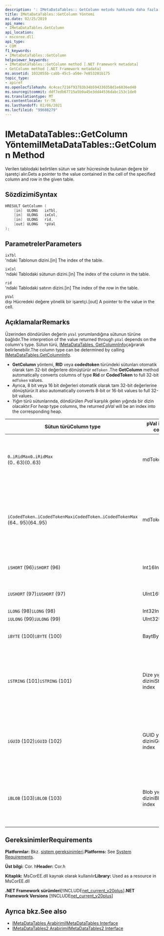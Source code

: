 ```yaml
---
description: ': IMetaDataTables:: GetColumn metodu hakkında daha fazla bilgi edinin'
title: IMetaDataTables::GetColumn Yöntemi
ms.date: 02/25/2019
api_name:
- IMetaDataTables.GetColumn
api_location:
- mscoree.dll
api_type:
- COM
f1_keywords:
- IMetaDataTables::GetColumn
helpviewer_keywords:
- IMetaDataTables::GetColumn method [.NET Framework metadata]
- GetColumn method [.NET Framework metadata]
ms.assetid: 1032055b-cabb-45c5-a50e-7e853201b175
topic_type:
- apiref
ms.openlocfilehash: 4c4cec7216f93783b34b594330358d1e6036ed40
ms.sourcegitcommit: ddf7edb67715a5b9a45e3dd44536dabc153c1de0
ms.translationtype: MT
ms.contentlocale: tr-TR
ms.lasthandoff: 02/06/2021
ms.locfileid: "99688279"
---
```

# <a name="imetadatatablesgetcolumn-method"></a><span data-ttu-id="7ffb2-103">IMetaDataTables::GetColumn Yöntemi</span><span class="sxs-lookup"><span data-stu-id="7ffb2-103">IMetaDataTables::GetColumn Method</span></span>

<span data-ttu-id="7ffb2-104">Verilen tablodaki belirtilen sütun ve satır hücresinde bulunan değere bir işaretçi alır.</span><span class="sxs-lookup"><span data-stu-id="7ffb2-104">Gets a pointer to the value contained in the cell of the specified column and row in the given table.</span></span>  
  
## <a name="syntax"></a><span data-ttu-id="7ffb2-105">Sözdizimi</span><span class="sxs-lookup"><span data-stu-id="7ffb2-105">Syntax</span></span>  
  
```cpp  
HRESULT GetColumn (
    [in]  ULONG   ixTbl,  
    [in]  ULONG   ixCol,  
    [in]  ULONG   rid,  
    [out] ULONG   *pVal  
);  
```  
  
## <a name="parameters"></a><span data-ttu-id="7ffb2-106">Parametreler</span><span class="sxs-lookup"><span data-stu-id="7ffb2-106">Parameters</span></span>

 `ixTbl`  
 <span data-ttu-id="7ffb2-107">'ndaki Tablonun dizini.</span><span class="sxs-lookup"><span data-stu-id="7ffb2-107">[in] The index of the table.</span></span>  
  
 `ixCol`  
 <span data-ttu-id="7ffb2-108">'ndaki Tablodaki sütunun dizini.</span><span class="sxs-lookup"><span data-stu-id="7ffb2-108">[in] The index of the column in the table.</span></span>  
  
 `rid`  
 <span data-ttu-id="7ffb2-109">'ndaki Tablodaki satırın dizini.</span><span class="sxs-lookup"><span data-stu-id="7ffb2-109">[in] The index of the row in the table.</span></span>  
  
 `pVal`  
 <span data-ttu-id="7ffb2-110">dışı Hücredeki değere yönelik bir işaretçi.</span><span class="sxs-lookup"><span data-stu-id="7ffb2-110">[out] A pointer to the value in the cell.</span></span>  

## <a name="remarks"></a><span data-ttu-id="7ffb2-111">Açıklamalar</span><span class="sxs-lookup"><span data-stu-id="7ffb2-111">Remarks</span></span>

<span data-ttu-id="7ffb2-112">Üzerinden döndürülen değerin `pVal` yorumlandığına sütunun türüne bağlıdır.</span><span class="sxs-lookup"><span data-stu-id="7ffb2-112">The interpretion of the value returned through `pVal` depends on the column's type.</span></span> <span data-ttu-id="7ffb2-113">Sütun türü, [IMetaDataTables. GetColumnInfo](imetadatatables-getcolumninfo-method.md)çağırarak belirlenebilir.</span><span class="sxs-lookup"><span data-stu-id="7ffb2-113">The column type can be determined by calling [IMetaDataTables.GetColumnInfo](imetadatatables-getcolumninfo-method.md).</span></span>

- <span data-ttu-id="7ffb2-114">**GetColumn** yöntemi, **RID** veya **codedtoken** türündeki sütunları otomatik olarak tam 32-bit değerlere dönüştürür `mdToken` .</span><span class="sxs-lookup"><span data-stu-id="7ffb2-114">The **GetColumn** method automatically converts columns of type **Rid** or **CodedToken** to full 32-bit `mdToken` values.</span></span>
- <span data-ttu-id="7ffb2-115">Ayrıca, 8 bit veya 16 bit değerleri otomatik olarak tam 32-bit değerlerine dönüştürür.</span><span class="sxs-lookup"><span data-stu-id="7ffb2-115">It also automatically converts 8-bit or 16-bit values to full 32-bit values.</span></span>
- <span data-ttu-id="7ffb2-116">*Yığın* türü sütunlarında, döndürülen *Pval* karşılık gelen yığında bir dizin olacaktır.</span><span class="sxs-lookup"><span data-stu-id="7ffb2-116">For *heap* type columns, the returned *pVal* will be an index into the corresponding heap.</span></span>

| <span data-ttu-id="7ffb2-117">Sütun türü</span><span class="sxs-lookup"><span data-stu-id="7ffb2-117">Column type</span></span>              | <span data-ttu-id="7ffb2-118">pVal içerir</span><span class="sxs-lookup"><span data-stu-id="7ffb2-118">pVal contains</span></span> | <span data-ttu-id="7ffb2-119">Yorum</span><span class="sxs-lookup"><span data-stu-id="7ffb2-119">Comment</span></span>                          |
|--------------------------|---------------|-----------------------------------|
| <span data-ttu-id="7ffb2-120">`0`..`iRidMax`</span><span class="sxs-lookup"><span data-stu-id="7ffb2-120">`0`..`iRidMax`</span></span><br><span data-ttu-id="7ffb2-121">(0.. 63)</span><span class="sxs-lookup"><span data-stu-id="7ffb2-121">(0..63)</span></span>  | <span data-ttu-id="7ffb2-122">mdToken</span><span class="sxs-lookup"><span data-stu-id="7ffb2-122">mdToken</span></span>     | <span data-ttu-id="7ffb2-123">*Pval* , tam bir belirteç içerir.</span><span class="sxs-lookup"><span data-stu-id="7ffb2-123">*pVal* will contain a full Token.</span></span> <span data-ttu-id="7ffb2-124">İşlevi, RID 'yi otomatik olarak tam belirtece dönüştürür.</span><span class="sxs-lookup"><span data-stu-id="7ffb2-124">The function automatically converts the Rid into a full token.</span></span> |
| <span data-ttu-id="7ffb2-125">`iCodedToken`..`iCodedTokenMax`</span><span class="sxs-lookup"><span data-stu-id="7ffb2-125">`iCodedToken`..`iCodedTokenMax`</span></span><br><span data-ttu-id="7ffb2-126">(64.. 95)</span><span class="sxs-lookup"><span data-stu-id="7ffb2-126">(64..95)</span></span> | <span data-ttu-id="7ffb2-127">mdToken</span><span class="sxs-lookup"><span data-stu-id="7ffb2-127">mdToken</span></span> | <span data-ttu-id="7ffb2-128">Dönüş sonrasında *Pval* bir tam belirteç içerecektir.</span><span class="sxs-lookup"><span data-stu-id="7ffb2-128">Upon return, *pVal* will contain a full Token.</span></span> <span data-ttu-id="7ffb2-129">İşlevi CodedToken 'ı otomatik olarak tam belirtece açar.</span><span class="sxs-lookup"><span data-stu-id="7ffb2-129">The function automatically decompresses the CodedToken into a full token.</span></span> |
| <span data-ttu-id="7ffb2-130">`iSHORT` (96)</span><span class="sxs-lookup"><span data-stu-id="7ffb2-130">`iSHORT` (96)</span></span>            | <span data-ttu-id="7ffb2-131">Int16</span><span class="sxs-lookup"><span data-stu-id="7ffb2-131">Int16</span></span>         | <span data-ttu-id="7ffb2-132">Otomatik olarak 32 bit olarak oturum açın.</span><span class="sxs-lookup"><span data-stu-id="7ffb2-132">Automatically sign-extended to 32-bit.</span></span>  |
| <span data-ttu-id="7ffb2-133">`iUSHORT` (97)</span><span class="sxs-lookup"><span data-stu-id="7ffb2-133">`iUSHORT` (97)</span></span>           | <span data-ttu-id="7ffb2-134">UInt16</span><span class="sxs-lookup"><span data-stu-id="7ffb2-134">UInt16</span></span>        | <span data-ttu-id="7ffb2-135">Otomatik olarak 32 bit olarak oturum açın.</span><span class="sxs-lookup"><span data-stu-id="7ffb2-135">Automatically sign-extended to 32-bit.</span></span>  |
| <span data-ttu-id="7ffb2-136">`iLONG` (98)</span><span class="sxs-lookup"><span data-stu-id="7ffb2-136">`iLONG` (98)</span></span>             | <span data-ttu-id="7ffb2-137">Int32</span><span class="sxs-lookup"><span data-stu-id="7ffb2-137">Int32</span></span>         |                                        |
| <span data-ttu-id="7ffb2-138">`iULONG` (99)</span><span class="sxs-lookup"><span data-stu-id="7ffb2-138">`iULONG` (99)</span></span>            | <span data-ttu-id="7ffb2-139">UInt32</span><span class="sxs-lookup"><span data-stu-id="7ffb2-139">UInt32</span></span>        |                                        |
| <span data-ttu-id="7ffb2-140">`iBYTE` (100)</span><span class="sxs-lookup"><span data-stu-id="7ffb2-140">`iBYTE` (100)</span></span>            | <span data-ttu-id="7ffb2-141">Bayt</span><span class="sxs-lookup"><span data-stu-id="7ffb2-141">Byte</span></span>          | <span data-ttu-id="7ffb2-142">Otomatik olarak 32 bit olarak oturum açın.</span><span class="sxs-lookup"><span data-stu-id="7ffb2-142">Automatically sign-extended to 32-bit.</span></span>  |
| <span data-ttu-id="7ffb2-143">`iSTRING` (101)</span><span class="sxs-lookup"><span data-stu-id="7ffb2-143">`iSTRING` (101)</span></span>          | <span data-ttu-id="7ffb2-144">Dize yığın dizini</span><span class="sxs-lookup"><span data-stu-id="7ffb2-144">String heap index</span></span> | <span data-ttu-id="7ffb2-145">*Pval* , dize yığınında bir dizindir.</span><span class="sxs-lookup"><span data-stu-id="7ffb2-145">*pVal* is an index into the String heap.</span></span> <span data-ttu-id="7ffb2-146">Gerçek sütun dize değerini almak için [IMetaDataTables:: GetString](imetadatatables-getstring-method.md) kullanın.</span><span class="sxs-lookup"><span data-stu-id="7ffb2-146">Use [IMetadataTables::GetString](imetadatatables-getstring-method.md) to get the actual column String value.</span></span> |
| <span data-ttu-id="7ffb2-147">`iGUID` (102)</span><span class="sxs-lookup"><span data-stu-id="7ffb2-147">`iGUID` (102)</span></span>            | <span data-ttu-id="7ffb2-148">GUID yığın dizini</span><span class="sxs-lookup"><span data-stu-id="7ffb2-148">Guid heap index</span></span> | <span data-ttu-id="7ffb2-149">*Pval* , GUID yığınının bir dizinidir.</span><span class="sxs-lookup"><span data-stu-id="7ffb2-149">*pVal* is an index into the Guid heap.</span></span> <span data-ttu-id="7ffb2-150">Gerçek sütun GUID değerini almak için [IMetaDataTables:: GetGuid](imetadatatables-getguid-method.md) kullanın.</span><span class="sxs-lookup"><span data-stu-id="7ffb2-150">Use [IMetadataTables::GetGuid](imetadatatables-getguid-method.md) to get the actual column Guid value.</span></span> |
| <span data-ttu-id="7ffb2-151">`iBLOB` (103)</span><span class="sxs-lookup"><span data-stu-id="7ffb2-151">`iBLOB` (103)</span></span>            | <span data-ttu-id="7ffb2-152">Blob yığın dizini</span><span class="sxs-lookup"><span data-stu-id="7ffb2-152">Blob heap index</span></span> | <span data-ttu-id="7ffb2-153">*Pval* , blob yığınında bir dizindir.</span><span class="sxs-lookup"><span data-stu-id="7ffb2-153">*pVal* is an index into the Blob heap.</span></span> <span data-ttu-id="7ffb2-154">Gerçek sütun blobu değerini almak için [IMetaDataTables:: GetBlob](imetadatatables-getblob-method.md) kullanın.</span><span class="sxs-lookup"><span data-stu-id="7ffb2-154">Use [IMetadataTables::GetBlob](imetadatatables-getblob-method.md) to get the actual column Blob value.</span></span> |
  
## <a name="requirements"></a><span data-ttu-id="7ffb2-155">Gereksinimler</span><span class="sxs-lookup"><span data-stu-id="7ffb2-155">Requirements</span></span>  

 <span data-ttu-id="7ffb2-156">**Platformlar:** Bkz. [sistem gereksinimleri](../../get-started/system-requirements.md).</span><span class="sxs-lookup"><span data-stu-id="7ffb2-156">**Platforms:** See [System Requirements](../../get-started/system-requirements.md).</span></span>  
  
 <span data-ttu-id="7ffb2-157">**Üst bilgi:** Cor. h</span><span class="sxs-lookup"><span data-stu-id="7ffb2-157">**Header:** Cor.h</span></span>  
  
 <span data-ttu-id="7ffb2-158">**Kitaplık:** MsCorEE.dll kaynak olarak kullanılır</span><span class="sxs-lookup"><span data-stu-id="7ffb2-158">**Library:** Used as a resource in MsCorEE.dll</span></span>  
  
 <span data-ttu-id="7ffb2-159">**.NET Framework sürümleri**[!INCLUDE[net_current_v20plus](../../../../includes/net-current-v20plus-md.md)]</span><span class="sxs-lookup"><span data-stu-id="7ffb2-159">**.NET Framework Versions** [!INCLUDE[net_current_v20plus](../../../../includes/net-current-v20plus-md.md)]</span></span>  
  
## <a name="see-also"></a><span data-ttu-id="7ffb2-160">Ayrıca bkz.</span><span class="sxs-lookup"><span data-stu-id="7ffb2-160">See also</span></span>

- [<span data-ttu-id="7ffb2-161">IMetaDataTables Arabirimi</span><span class="sxs-lookup"><span data-stu-id="7ffb2-161">IMetaDataTables Interface</span></span>](imetadatatables-interface.md)
- [<span data-ttu-id="7ffb2-162">IMetaDataTables2 Arabirimi</span><span class="sxs-lookup"><span data-stu-id="7ffb2-162">IMetaDataTables2 Interface</span></span>](imetadatatables2-interface.md)
